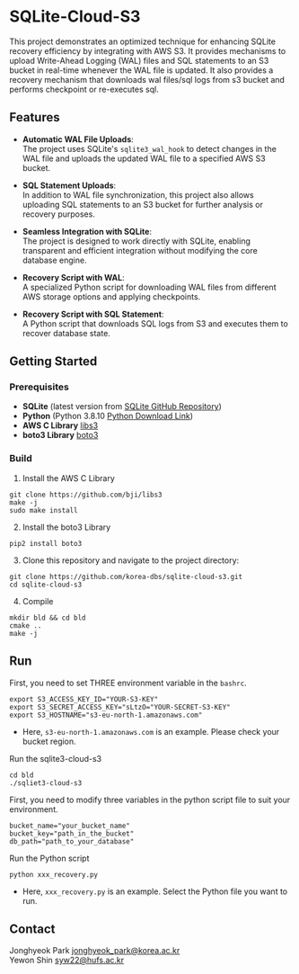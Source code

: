 # SQLite-Cloud-S3


This project demonstrates an optimized technique for enhancing SQLite recovery efficiency by integrating with AWS S3. 
It provides mechanisms to upload Write-Ahead Logging (WAL) files and SQL statements to an S3 bucket in real-time whenever the WAL file is updated. 
It also provides a recovery mechanism that downloads wal files/sql logs from s3 bucket and performs checkpoint or re-executes sql.

## Features

- **Automatic WAL File Uploads**:  
  The project uses SQLite's `sqlite3_wal_hook` to detect changes in the WAL file and uploads the updated WAL file to a specified AWS S3 bucket.
  
- **SQL Statement Uploads**:  
  In addition to WAL file synchronization, this project also allows uploading SQL statements to an S3 bucket for further analysis or recovery purposes.

- **Seamless Integration with SQLite**:  
  The project is designed to work directly with SQLite, enabling transparent and efficient integration without modifying the core database engine.

- **Recovery Script with WAL**:  
  A specialized Python script for downloading WAL files from different AWS storage options and applying checkpoints.

- **Recovery Script with SQL Statement**:  
  A Python script that downloads SQL logs from S3 and executes them to recover database state.

## Getting Started

### Prerequisites
- **SQLite** (latest version from [SQLite GitHub Repository](https://github.com/sqlite/sqlite))
- **Python** (Python 3.8.10 [Python Download Link](https://www.python.org/downloads/release/python-3810/))
- **AWS C Library** [libs3](https://github.com/bji/libs3)
- **boto3 Library** [boto3](https://github.com/boto/boto3)

### Build
1. Install the AWS C Library
```
git clone https://github.com/bji/libs3
make -j
sudo make install
```

2. Install the boto3 Library
```
pip2 install boto3
```

3. Clone this repository and navigate to the project directory:
```
git clone https://github.com/korea-dbs/sqlite-cloud-s3.git
cd sqlite-cloud-s3
```

4. Compile
```
mkdir bld && cd bld
cmake ..
make -j
```

## Run

First, you need to set THREE environment variable in the `bashrc`.

```
export S3_ACCESS_KEY_ID="YOUR-S3-KEY"
export S3_SECRET_ACCESS_KEY="sLtzO="YOUR-SECRET-S3-KEY"
export S3_HOSTNAME="s3-eu-north-1.amazonaws.com"
```

- Here, `s3-eu-north-1.amazonaws.com` is an example. Please check your bucket region.


Run the sqlite3-cloud-s3 
```
cd bld
./sqliet3-cloud-s3
```

First, you need to modify three variables in the python script file to suit your environment.
```
bucket_name="your_bucket_name"
bucket_key="path_in_the_bucket"
db_path="path_to_your_database"
```

Run the Python script
```
python xxx_recovery.py
```
- Here, `xxx_recovery.py` is an example. Select the Python file you want to run.


## Contact

Jonghyeok Park jonghyeok_park@korea.ac.kr  
Yewon Shin syw22@hufs.ac.kr
